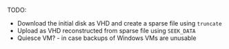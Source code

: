 TODO:

* Download the initial disk as VHD and create a sparse file using `truncate`
* Upload as VHD reconstructed from sparse file using `SEEK_DATA`
* Quiesce VM? - in case backups of Windows VMs are unusable
